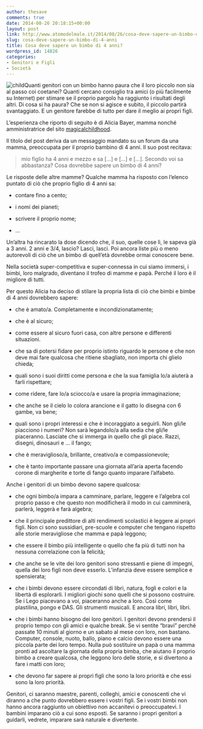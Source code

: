 ```yaml
---
author: thesave
comments: true
date: 2014-08-26 20:18:15+00:00
layout: post
link: http://www.atomodelmale.it/2014/08/26/cosa-deve-sapere-un-bimbo-di-4-anni/
slug: cosa-deve-sapere-un-bimbo-di-4-anni
title: Cosa deve sapere un bimbo di 4 anni?
wordpress_id: 14826
categories:
- Genitori e Figli
- Società
---
```


![child](http://www.atomodelmale.it/wp-content/uploads/2014/08/child-300x155.jpeg)Quanti genitori con un bimbo hanno paura che il loro piccolo non sia al passo coi coetanei? Quanti cercano consiglio tra amici (o più facilmente su Internet) per stimare se il proprio pargolo ha raggiunto i risultati degli altri. Di cosa si ha paura? Che se non si agisce e subito, il piccolo partirà svantaggiato.
E un genitore farebbe di tutto per dare il meglio ai propri figli.





L’esperienza che riporto di seguito è di Alicia Bayer, mamma nonché amministratrice del sito [magicalchildhood](http://magicalchildhood.wordpress.com/2010/08/31/what-should-a-4-year-old-know/).





Il titolo del post deriva da un messaggio mandato su un forum da una mamma, preoccupata per il proprio bambino di 4 anni. Il suo post recitava:





<blockquote>mio figlio ha 4 anni e mezzo e sa […] e […] e […].
Secondo voi sa abbastanza? Cosa dovrebbe sapere un bimbo di 4 anni?</blockquote>





Le risposte delle altre mamme? Qualche mamma ha risposto con l’elenco puntato di ciò che proprio figlio di 4 anni sa:






    
  * contare fino a cento;

    
  * i nomi dei pianeti;

    
  * scrivere il proprio nome;

    
  * …





Un’altra ha rincarato la dose dicendo che, il suo, quelle cose lì, le sapeva già a 3 anni. 2 anni e 3/4, lascio? Lasci, lasci. Poi ancora liste più o meno autorevoli di ciò che un bimbo di quell’età dovrebbe ormai conoscere bene.





Nella società super-competitiva e super-connessa in cui siamo immersi, i bimbi, loro malgrado, diventano il trofeo di mamme e papà. Perché il loro è il migliore di tutti.





Per questo Alicia ha deciso di stilare la propria lista di ciò che bimbi e bimbe di 4 anni dovrebbero sapere:






    
  * che è amato/a. Completamente e incondizionatamente;

    
  * che è al sicuro;

    
  * come essere al sicuro fuori casa, con altre persone e differenti situazioni.

    
  * che sa di potersi fidare per proprio istinto riguardo le persone e che non deve mai fare qualcosa che ritiene sbagliato, non importa chi glielo chieda;

    
  * quali sono i suoi diritti come persona e che la sua famiglia lo/a aiuterà a farli rispettare;

    
  * come ridere, fare lo/a sciocco/a e usare la propria immaginazione;

    
  * che anche se il cielo lo colora arancione e il gatto lo disegna con 6 gambe, va bene;

    
  * quali sono i propri interessi e che è incoraggiato a seguirli. Non gli/le piacciono i numeri? Non sarà legandolo/a alla sedia che gli/le piaceranno. Lasciate che si immerga in quello che gli piace. Razzi, disegni, dinosauri e … il fango;

    
  * che è meraviglioso/a, brillante, creativo/a e compassionevole;

    
  * che è tanto importante passare una giornata all’aria aperta facendo corone di margherite e torte di fango quanto imparare l’alfabeto.







Anche i genitori di un bimbo devono sapere qualcosa:






    
  * che ogni bimbo/a impara a camminare, parlare, leggere e l’algebra col proprio passo e che questo non modificherà il modo in cui camminerà, parlerà, leggerà e farà algebra;

    
  * che il principale predittore di alti rendimenti scolastici è leggere ai propri figli. Non ci sono sussidiari, pre-scuole e computer che tengano rispetto alle storie meravigliose che mamma e papà leggono;

    
  * che essere il bimbo più intelligente o quello che fa più di tutti non ha nessuna correlazione con la felicità;

    
  * che anche se le vite dei loro genitori sono stressanti e piene di impegni, quella dei loro figli non deve esserlo. L’infanzia deve essere semplice e spensierata;

    
  * che i bimbi devono essere circondati di libri, natura, fogli e colori e la libertà di esplorarli. I migliori giochi sono quelli che si possono costruire. Se i Lego piacevano a voi, piaceranno anche a loro. Così come plastilina, pongo e DAS. Gli strumenti musicali. E ancora libri, libri, libri.

    
  * che i bimbi hanno bisogno dei loro genitori. I genitori devono prendersi il proprio tempo con gli amici e qualche break. Se vi sentite “bravi” perché passate 10 minuti al giorno e un sabato al mese con loro, non bastano. Computer, console, nuoto, ballo, piano e calcio devono essere una piccola parte dei loro tempo. Nulla può sostituire un papà o una mamma pronti ad ascoltare la giornata della propria bimba, che aiutano il proprio bimbo a creare qualcosa, che leggono loro delle storie, e si divertono a fare i matti con loro;

    
  * che devono far sapere ai propri figli che sono la loro priorità e che essi sono la loro priorità.





Genitori, ci saranno maestre, parenti, colleghi, amici e conoscenti che vi diranno a che punto dovrebbero essere i vostri figli. Se i vostri bimbi non hanno ancora raggiunto un obiettivo non accanitevi o preoccupatevi. I bambini imparano ciò a cui sono esposti. Se saranno i propri genitori a guidarli, vedrete, imparare sarà naturale e divertente.
